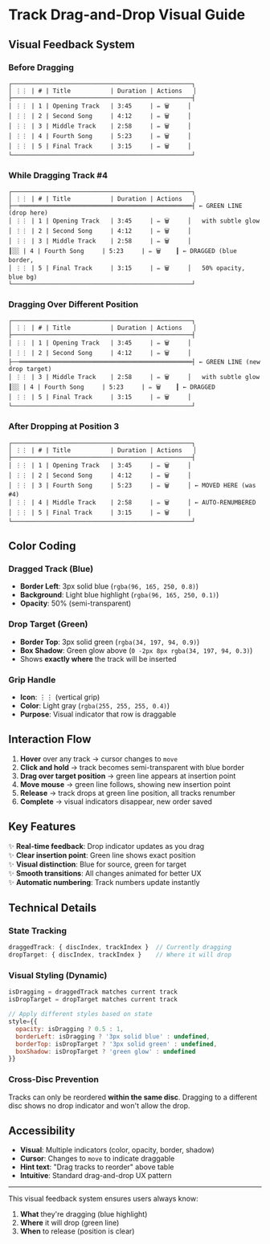 # Track Drag-and-Drop Visual Guide

## Visual Feedback System

### Before Dragging
```
┌──────────────────────────────────────────────────┐
│ ⋮⋮ | # | Title           | Duration | Actions   │
├──────────────────────────────────────────────────┤
│ ⋮⋮ | 1 | Opening Track   | 3:45     | ✏️ 🗑️     │
│ ⋮⋮ | 2 | Second Song     | 4:12     | ✏️ 🗑️     │
│ ⋮⋮ | 3 | Middle Track    | 2:58     | ✏️ 🗑️     │
│ ⋮⋮ | 4 | Fourth Song     | 5:23     | ✏️ 🗑️     │
│ ⋮⋮ | 5 | Final Track     | 3:15     | ✏️ 🗑️     │
└──────────────────────────────────────────────────┘
```

### While Dragging Track #4
```
┌──────────────────────────────────────────────────┐
│ ⋮⋮ | # | Title           | Duration | Actions   │
├──════════════════════════════════════════════════┤ ← GREEN LINE (drop here)
│ ⋮⋮ | 1 | Opening Track   | 3:45     | ✏️ 🗑️     │   with subtle glow
│ ⋮⋮ | 2 | Second Song     | 4:12     | ✏️ 🗑️     │
│ ⋮⋮ | 3 | Middle Track    | 2:58     | ✏️ 🗑️     │
┃░░ | 4 | Fourth Song     | 5:23     | ✏️ 🗑️    ┃ ← DRAGGED (blue border,
│ ⋮⋮ | 5 | Final Track     | 3:15     | ✏️ 🗑️     │   50% opacity, blue bg)
└──────────────────────────────────────────────────┘
```

### Dragging Over Different Position
```
┌──────────────────────────────────────────────────┐
│ ⋮⋮ | # | Title           | Duration | Actions   │
├──────────────────────────────────────────────────┤
│ ⋮⋮ | 1 | Opening Track   | 3:45     | ✏️ 🗑️     │
│ ⋮⋮ | 2 | Second Song     | 4:12     | ✏️ 🗑️     │
├──════════════════════════════════════════════════┤ ← GREEN LINE (new drop target)
│ ⋮⋮ | 3 | Middle Track    | 2:58     | ✏️ 🗑️     │   with subtle glow
┃░░ | 4 | Fourth Song     | 5:23     | ✏️ 🗑️    ┃ ← DRAGGED
│ ⋮⋮ | 5 | Final Track     | 3:15     | ✏️ 🗑️     │
└──────────────────────────────────────────────────┘
```

### After Dropping at Position 3
```
┌──────────────────────────────────────────────────┐
│ ⋮⋮ | # | Title           | Duration | Actions   │
├──────────────────────────────────────────────────┤
│ ⋮⋮ | 1 | Opening Track   | 3:45     | ✏️ 🗑️     │
│ ⋮⋮ | 2 | Second Song     | 4:12     | ✏️ 🗑️     │
│ ⋮⋮ | 3 | Fourth Song     | 5:23     | ✏️ 🗑️     │ ← MOVED HERE (was #4)
│ ⋮⋮ | 4 | Middle Track    | 2:58     | ✏️ 🗑️     │ ← AUTO-RENUMBERED
│ ⋮⋮ | 5 | Final Track     | 3:15     | ✏️ 🗑️     │
└──────────────────────────────────────────────────┘
```

## Color Coding

### Dragged Track (Blue)
- **Border Left**: 3px solid blue (`rgba(96, 165, 250, 0.8)`)
- **Background**: Light blue highlight (`rgba(96, 165, 250, 0.1)`)
- **Opacity**: 50% (semi-transparent)

### Drop Target (Green)
- **Border Top**: 3px solid green (`rgba(34, 197, 94, 0.9)`)
- **Box Shadow**: Green glow above (`0 -2px 8px rgba(34, 197, 94, 0.3)`)
- Shows **exactly where** the track will be inserted

### Grip Handle
- **Icon**: ⋮⋮ (vertical grip)
- **Color**: Light gray (`rgba(255, 255, 255, 0.4)`)
- **Purpose**: Visual indicator that row is draggable

## Interaction Flow

1. **Hover** over any track → cursor changes to `move`
2. **Click and hold** → track becomes semi-transparent with blue border
3. **Drag over target position** → green line appears at insertion point
4. **Move mouse** → green line follows, showing new insertion point
5. **Release** → track drops at green line position, all tracks renumber
6. **Complete** → visual indicators disappear, new order saved

## Key Features

✨ **Real-time feedback**: Drop indicator updates as you drag  
✨ **Clear insertion point**: Green line shows exact position  
✨ **Visual distinction**: Blue for source, green for target  
✨ **Smooth transitions**: All changes animated for better UX  
✨ **Automatic numbering**: Track numbers update instantly  

## Technical Details

### State Tracking
```javascript
draggedTrack: { discIndex, trackIndex }  // Currently dragging
dropTarget: { discIndex, trackIndex }    // Where it will drop
```

### Visual Styling (Dynamic)
```javascript
isDragging = draggedTrack matches current track
isDropTarget = dropTarget matches current track

// Apply different styles based on state
style={{
  opacity: isDragging ? 0.5 : 1,
  borderLeft: isDragging ? '3px solid blue' : undefined,
  borderTop: isDropTarget ? '3px solid green' : undefined,
  boxShadow: isDropTarget ? 'green glow' : undefined
}}
```

### Cross-Disc Prevention
Tracks can only be reordered **within the same disc**. Dragging to a different disc shows no drop indicator and won't allow the drop.

## Accessibility

- **Visual**: Multiple indicators (color, opacity, border, shadow)
- **Cursor**: Changes to `move` to indicate draggable
- **Hint text**: "Drag tracks to reorder" above table
- **Intuitive**: Standard drag-and-drop UX pattern

---

This visual feedback system ensures users always know:
1. **What** they're dragging (blue highlight)
2. **Where** it will drop (green line)
3. **When** to release (position is clear)

